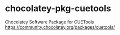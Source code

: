 # chocolatey-pkg-cuetools
Chocolatey Software Package for CUETools
https://community.chocolatey.org/packages/cuetools/
